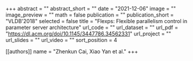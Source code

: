 +++
abstract = ""
abstract_short = ""
date = "2021-12-06"
image = ""
image_preview = ""
math = false
publication = ""
publication_short = "VLDB'2018"
selected = false
title = "Flexps: Flexible parallelism control in parameter server architecture"
url_code = ""
url_dataset = ""
url_pdf = "https://dl.acm.org/doi/10.1145/3447786.34562331"
url_project = ""
url_slides = ""
url_video = ""
sort_position = 4

[[authors]]
name = "Zhenkun Cai, Xiao Yan et al."
+++